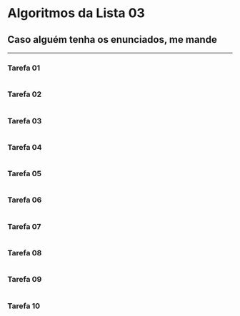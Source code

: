 # Algoritmos da Lista 03
## Caso alguém tenha os enunciados, me mande
---
### Tarefa 01
```python

```
### Tarefa 02
```python

```
### Tarefa 03
```python

```
### Tarefa 04
```python

```
### Tarefa 05
```python

```
### Tarefa 06
```python

```
### Tarefa 07
```python

```
### Tarefa 08
```python

```
### Tarefa 09
```python

```
### Tarefa 10
```python

```

